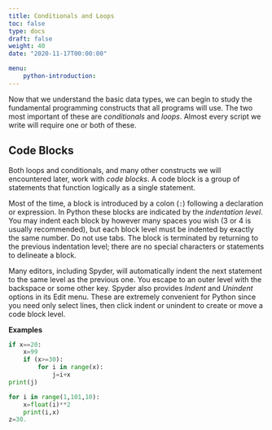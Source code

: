 ```yaml
---
title: Conditionals and Loops 
toc: false
type: docs
draft: false
weight: 40
date: "2020-11-17T00:00:00"

menu:
    python-introduction:
---
```


Now that we understand the basic data types, we can begin to study the fundamental programming constructs that all programs will use.  The two most important of these are _conditionals_ and _loops_.  Almost every script we write will require one or both of these.

## Code Blocks

Both loops and conditionals, and many other constructs we will encountered later, work with _code blocks_.  A code block is a group of statements that function logically as a single statement.  

Most of the time, a block is introduced by a colon (`:`) following a declaration or expression.  In Python these blocks are indicated by the _indentation level_. You may indent each block by however many spaces you wish (3 or 4 is usually recommended), but each block level must be indented by exactly the same number.  Do not use tabs. The block is terminated by returning to the previous indentation level; there are no special characters or statements to delineate a block.

Many editors, including Spyder, will automatically indent the next statement to the same level as the previous one.  You escape to an outer level with the backspace or some other key.  Spyder also provides _Indent_ and _Unindent_ options in its Edit menu.  These are extremely convenient for Python since you need only select lines, then click indent or unindent to create or move a code block level.

**Examples**

```python
if x==20:
    x=99
    if (x>=30):
        for i in range(x):
            j=i+x
print(j)

for i in range(1,101,10):
    x=float(i)**2
    print(i,x)
z=30.
```


